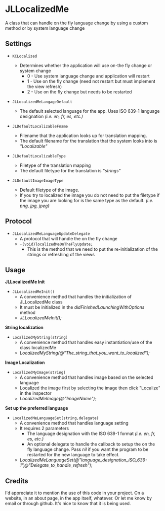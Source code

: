 JLLocalizedMe
=============

A class that can handle on the fly language change by using a custom method or by system language change



Settings
--------

* ``KCLocalized``
    * Determines whether the application will use on-the fly change or system change
       *  0 - Use system language change and application will restart
       *  1 - Use on the fly change (need not restart but must implement the view refresh)
       *  2 - Use on the fly change but needs to be restarted
  

* ``JLLocalizedMeLangageDefault``
  * The default selected language for the app. Uses ISO 639-1 language designation _(i.e. en, fr, es, etc.)_
   

 
* ``JLDefaultLocalizableFname``
    * Filename that the application looks up for translation mapping.
    * The default filename for the translation that the system looks into is _"Localizable"_

* ``JLDefaultLocalizableType``
    * Filetype of the translation mapping 
    *  The default filetype for the translation is _"strings"_

* ``JLDefaultImageImageType``
    * Default filetype of the image.
    * If you try to localized the image you do not need to put the filetype if the image you are looking for is the same type as the default. _(i.e. png, jpg, jpeg)_
    
Protocol
--------

* ``JLLocalizedMeLanguageUpdateDelegate``
   * A protocol that will handle the on the fly change
   * ``-(void)localizedMeOnTheFlyUpdate;``
      * This is the method that we need to put the re-initialization of the strings or refreshing of the views



Usage
-----

<b>JLLocalizedMe Init</b>
  * ``JLLocalizedMeInit()``
    * A convenience method that handles the initialization of JLLocalizedMe class
    * It must be initialized in the _didFinishedLaunchingWithOptions_ method
    * *JLLocalizedMeInit();*

<b>String localization</b>

  * ``LocalizedMyString(string)``
    * A convenience method that handles easy instantiation/use of the class localizedMe
    * *LocalizedMyString(@"The\_string\_that\_you\_want\_to\_localized");*
    
<b>Image Localization</b>

 * ``LocalizedMyImage(string)``
   *  A convenience method that handles image based on the selected language
   *  Localized the image first by selecting the image then click "Localize" in the inspector
   * *LocalizedMeImage(@"ImageName");*
   

<b>Set up the preferred language</b>
 * ``LocalizedMeLanguageSet(string,delegate)``
   * A convenience method that handles language setting
   * It requires 2 parameters
      * The language designation with the ISO 639-1 format _(i.e. en, fr, es, etc.)_
      * An optional delegate to handle the callback to setup the on the fly language change. Pass _nil_ if you want the program to be restarted for the new language to take effect. 
   * *LocalizedMeLanguageSet(@"language_designation_ISO_639-1",@"Delegate_to_handle_refresh");*
   

        
    
Credits
-------
I'd appreciate it to mention the use of this code in your project. On a website, in an about page, in the app itself, whatever. Or let me know by email or through github. It's nice to know that it is being used.
